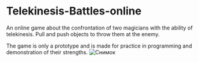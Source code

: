 # Telekinesis-Battles-online
An online game about the confrontation of two magicians with the ability of telekinesis. Pull and push objects to throw them at the enemy.

The game is only a prototype and is made for practice in programming and demonstration of their strengths.
![Снимок](https://user-images.githubusercontent.com/72905449/139586382-6b63dba6-412d-4c1a-a3da-d303879d56da.JPG)
